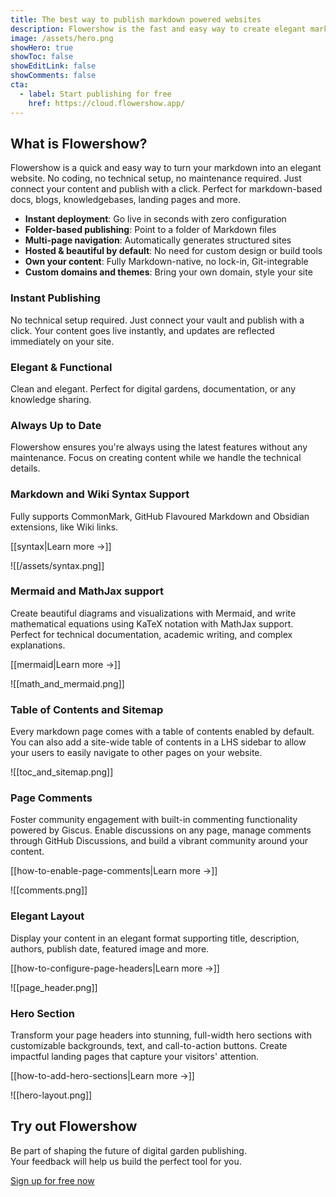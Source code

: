 ```yaml
---
title: The best way to publish markdown powered websites
description: Flowershow is the fast and easy way to create elegant markdown-based websites — for docs, handbooks, blogs and landing pages. No coding required. Sign up, connect your content, and have your site live in seconds!
image: /assets/hero.png
showHero: true
showToc: false
showEditLink: false
showComments: false
cta:
  - label: Start publishing for free
    href: https://cloud.flowershow.app/
---
```


## What is Flowershow?

Flowershow is a quick and easy way to turn your markdown into an elegant website. No coding, no technical setup, no maintenance required. Just connect your content and publish with a click. Perfect for markdown-based docs, blogs, knowledgebases, landing pages and more.

- **Instant deployment**: Go live in seconds with zero configuration
- **Folder-based publishing**: Point to a folder of Markdown files
- **Multi-page navigation**: Automatically generates structured sites
- **Hosted & beautiful by default**: No need for custom design or build tools
- **Own your content**: Fully Markdown-native, no lock-in, Git-integrable
- **Custom domains and themes**: Bring your own domain, style your site

### Instant Publishing

No technical setup required. Just connect your vault and publish with a click. Your content goes live instantly, and updates are reflected immediately on your site.

### Elegant & Functional

Clean and elegant. Perfect for digital gardens, documentation, or any knowledge sharing.

### Always Up to Date

Flowershow ensures you're always using the latest features without any maintenance. Focus on creating content while we handle the technical details.

### Markdown and Wiki Syntax Support

Fully supports CommonMark, GitHub Flavoured Markdown and Obsidian extensions, like Wiki links.

[[syntax|Learn more →]]

![[/assets/syntax.png]]

### Mermaid and MathJax support

Create beautiful diagrams and visualizations with Mermaid, and write mathematical equations using KaTeX notation with MathJax support. Perfect for technical documentation, academic writing, and complex explanations.

[[mermaid|Learn more →]]

![[math_and_mermaid.png]]

### Table of Contents and Sitemap

Every markdown page comes with a table of contents enabled by default. You can also add a site-wide table of contents in a LHS sidebar to allow your users to easily navigate to other pages on your website.

![[toc_and_sitemap.png]]

### Page Comments

Foster community engagement with built-in commenting functionality powered by Giscus. Enable discussions on any page, manage comments through GitHub Discussions, and build a vibrant community around your content.

[[how-to-enable-page-comments|Learn more →]]

![[comments.png]]

### Elegant Layout

Display your content in an elegant format supporting title, description, authors, publish date, featured image and more.

[[how-to-configure-page-headers|Learn more →]]

![[page_header.png]]

### Hero Section

Transform your page headers into stunning, full-width hero sections with customizable backgrounds, text, and call-to-action buttons. Create impactful landing pages that capture your visitors' attention.

[[how-to-add-hero-sections|Learn more →]]

![[hero-layout.png]]


<div style={{ textAlign: 'center' }}><h2>Try out Flowershow</h2><p>Be part of shaping the future of digital garden publishing.<br/>Your feedback will help us build the perfect tool for you.</p><a href="https://cloud.flowershow.app/" target="_blank" style={{
    borderRadius: '0.75rem',
    backgroundColor: 'rgb(0 0 0)',
    padding: '0.5rem 1rem',
    marginTop: '1rem',
    fontSize: '1rem',
    fontWeight: '600',
    color: '#ffffff',
    boxShadow: '0 1px 2px 0 rgba(0, 0, 0, 0.05)',
    textDecoration: 'none',
    display: 'inline-block'
  }}>Sign up for free now</a></div>
